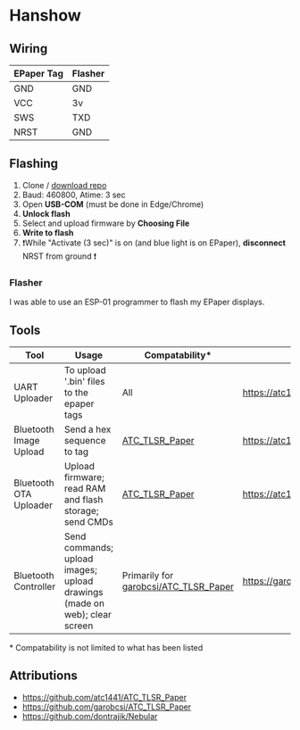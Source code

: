 # Hanshow


## Wiring
| EPaper Tag | Flasher |
| --- | --- |
| GND | GND |
| VCC | 3v |
| SWS | TXD |
| NRST | GND |

## Flashing
1. Clone / [download repo ](https://github.com/atc1441/ATC_TLSR_Paper)
2. Baud: 460800, Atime: 3 sec
3. Open **USB-COM** (must be done in Edge/Chrome)
4. **Unlock flash** 
5. Select and upload firmware by **Choosing File**
6. **Write to flash**
7. ❗While "Activate (3 sec)" is on (and blue light is on EPaper), **disconnect** NRST from ground ❗


### Flasher
I was able to use an ESP-01 programmer to flash my EPaper displays. 

## Tools
| Tool | Usage | Compatability* | Link |
| --- | --- | --- | --- |
| UART Uploader | To upload '.bin' files to the epaper tags | All | https://atc1441.github.io/ATC_TLSR_Paper_UART_Flasher.html |
| Bluetooth Image Upload | Send a hex sequence to tag | [ATC_TLSR_Paper](https://github.com/atc1441/ATC_TLSR_Paper) | https://atc1441.github.io/ATC_TLSR_Paper_Image_Upload.html |
| Bluetooth OTA Uploader | Upload firmware; read RAM and flash storage; send CMDs | [ATC_TLSR_Paper](https://github.com/atc1441/ATC_TLSR_Paper) | https://atc1441.github.io/ATC_TLSR_Paper_OTA_writing.html |
| Bluetooth Controller | Send commands; upload images; upload drawings (made on web); clear screen | Primarily for [garobcsi/ATC_TLSR_Paper](https://github.com/garobcsi/ATC_TLSR_Paper) | https://garobcsi.github.io/ATC_TLSR_Paper/web_tools/ |

\* Compatability is not limited to what has been listed



## Attributions
- https://github.com/atc1441/ATC_TLSR_Paper
- https://github.com/garobcsi/ATC_TLSR_Paper
- https://github.com/dontrajik/Nebular 
